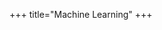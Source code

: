 +++
title="Machine Learning"
+++

<!-- *Machine Learning* (ML) can broadly be defined as a set of techniques that involves tuning the parameters of a model to satisfy a user defined objective.
Under this definition, regression can be thought of as a ML model that is fitted to minimize some distance metric between the model predictions and the observations used to train the model.
In the case of linear regression the parameters that we are fitting are the slope and the intercept.
A *Neural Network* (NN) is an example of a class of ML models typically parameterized by a set of weights and biases,   -->